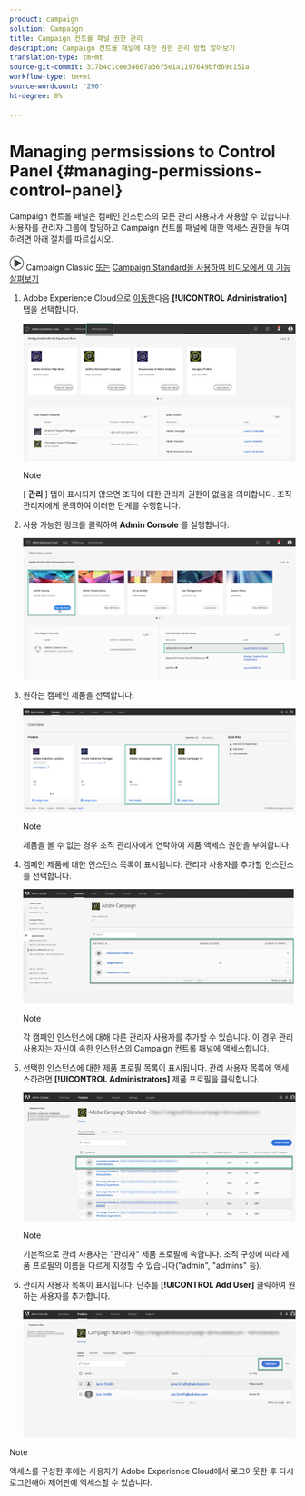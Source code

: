 ```yaml
---
product: campaign
solution: Campaign
title: Campaign 컨트롤 패널 권한 관리
description: Campaign 컨트롤 패널에 대한 권한 관리 방법 알아보기
translation-type: tm+mt
source-git-commit: 317b4c1cee34667a36f5e1a1197649bfd69c151a
workflow-type: tm+mt
source-wordcount: '290'
ht-degree: 0%

---
```



# Managing permsissions to Control Panel {#managing-permissions-control-panel}

Campaign 컨트롤 패널은 캠페인 인스턴스의 모든 관리 사용자가 사용할 수 있습니다. 사용자를 관리자 그룹에 할당하고 Campaign 컨트롤 패널에 대한 액세스 권한을 부여하려면 아래 절차를 따르십시오.

![](assets/do-not-localize/how-to-video.png) Campaign Classic [또는](https://experienceleague.adobe.com/docs/campaign-classic-learn/control-panel/getting-started-with-the-control-panel.html?lang=en#administrator-rights) [Campaign Standard을 사용하여 비디오에서 이 기능 살펴보기](https://experienceleague.adobe.com/docs/campaign-standard-learn/control-panel/getting-started-with-the-control-panel.html?lang=en)

1. Adobe Experience Cloud으로 [이동한](https://experiencecloud.adobe.com/)다음 **[!UICONTROL Administration]** 탭을 선택합니다.

   ![](assets/do-not-localize/control_panel_add_user1.png)

   >[!NOTE]
   >
   >[ <b>관리</b> ] 탭이 표시되지 않으면 조직에 대한 관리자 권한이 없음을 의미합니다. 조직 관리자에게 문의하여 이러한 단계를 수행합니다.

1. 사용 가능한 링크를 클릭하여 **Admin Console** 를 실행합니다.

   ![](assets/do-not-localize/control_panel_admin1.png)

1. 원하는 캠페인 제품을 선택합니다.

   ![](assets/do-not-localize/control_panel_add_user3.png)

   >[!NOTE]
   >
   >제품을 볼 수 없는 경우 조직 관리자에게 연락하여 제품 액세스 권한을 부여합니다.

1. 캠페인 제품에 대한 인스턴스 목록이 표시됩니다. 관리자 사용자를 추가할 인스턴스를 선택합니다.

   ![](assets/do-not-localize/control_panel_add_user4.png)

   >[!NOTE]
   >
   >각 캠페인 인스턴스에 대해 다른 관리자 사용자를 추가할 수 있습니다. 이 경우 관리 사용자는 자신이 속한 인스턴스의 Campaign 컨트롤 패널에 액세스합니다.

1. 선택한 인스턴스에 대한 제품 프로필 목록이 표시됩니다. 관리 사용자 목록에 액세스하려면 **[!UICONTROL Administrators]** 제품 프로필을 클릭합니다.

   ![](assets/do-not-localize/control_panel_add_user_5.png)

   >[!NOTE]
   >
   >기본적으로 관리 사용자는 &quot;관리자&quot; 제품 프로필에 속합니다. 조직 구성에 따라 제품 프로필의 이름을 다르게 지정할 수 있습니다(&quot;admin&quot;, &quot;admins&quot; 등).

1. 관리자 사용자 목록이 표시됩니다. 단추를 **[!UICONTROL Add User]** 클릭하여 원하는 사용자를 추가합니다.

   ![](assets/do-not-localize/control_panel_add_user_6.png)

>[!NOTE]
>
>액세스를 구성한 후에는 사용자가 Adobe Experience Cloud에서 로그아웃한 후 다시 로그인해야 제어판에 액세스할 수 있습니다.
